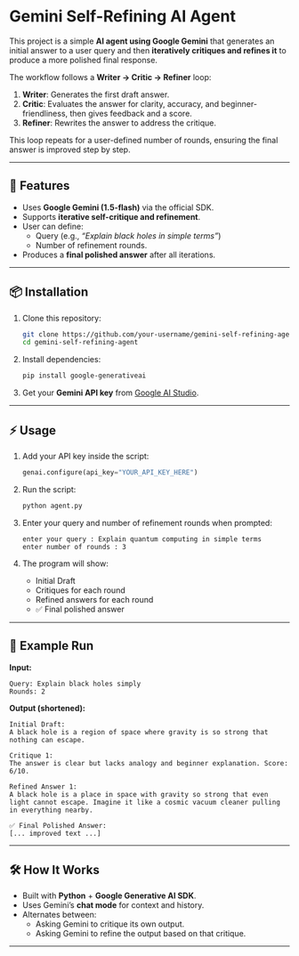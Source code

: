 # Gemini Self-Refining AI Agent

This project is a simple **AI agent using Google Gemini** that generates an initial answer to a user query and then **iteratively critiques and refines it** to produce a more polished final response.  

The workflow follows a **Writer → Critic → Refiner** loop:
1. **Writer**: Generates the first draft answer.  
2. **Critic**: Evaluates the answer for clarity, accuracy, and beginner-friendliness, then gives feedback and a score.  
3. **Refiner**: Rewrites the answer to address the critique.  

This loop repeats for a user-defined number of rounds, ensuring the final answer is improved step by step.  

---

## 🚀 Features
- Uses **Google Gemini (1.5-flash)** via the official SDK.  
- Supports **iterative self-critique and refinement**.  
- User can define:
  - Query (e.g., *“Explain black holes in simple terms”*)  
  - Number of refinement rounds.  
- Produces a **final polished answer** after all iterations.  

---

## 📦 Installation
1. Clone this repository:
   ```bash
   git clone https://github.com/your-username/gemini-self-refining-agent.git
   cd gemini-self-refining-agent
   ```

2. Install dependencies:
   ```bash
   pip install google-generativeai
   ```

3. Get your **Gemini API key** from [Google AI Studio](https://aistudio.google.com/).

---

## ⚡ Usage
1. Add your API key inside the script:
   ```python
   genai.configure(api_key="YOUR_API_KEY_HERE")
   ```

2. Run the script:
   ```bash
   python agent.py
   ```

3. Enter your query and number of refinement rounds when prompted:
   ```
   enter your query : Explain quantum computing in simple terms
   enter number of rounds : 3
   ```

4. The program will show:
   - Initial Draft  
   - Critiques for each round  
   - Refined answers for each round  
   - ✅ Final polished answer  

---

## 📖 Example Run
**Input:**
```
Query: Explain black holes simply
Rounds: 2
```

**Output (shortened):**
```
Initial Draft:
A black hole is a region of space where gravity is so strong that nothing can escape.

Critique 1:
The answer is clear but lacks analogy and beginner explanation. Score: 6/10.

Refined Answer 1:
A black hole is a place in space with gravity so strong that even light cannot escape. Imagine it like a cosmic vacuum cleaner pulling in everything nearby.

✅ Final Polished Answer:
[... improved text ...]
```

---

## 🛠️ How It Works
- Built with **Python** + **Google Generative AI SDK**.  
- Uses Gemini’s **chat mode** for context and history.  
- Alternates between:
  - Asking Gemini to critique its own output.  
  - Asking Gemini to refine the output based on that critique.  

---

 




